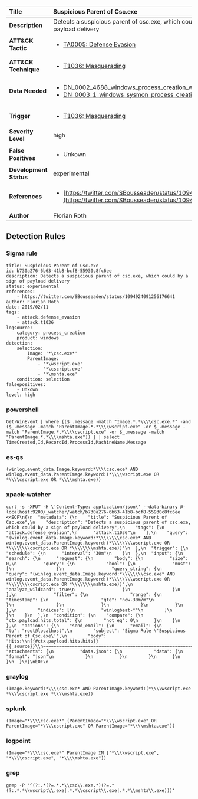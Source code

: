 | Title                    | Suspicious Parent of Csc.exe       |
|:-------------------------|:------------------|
| **Description**          | Detects a suspicious parent of csc.exe, which could by a sign of payload delivery |
| **ATT&amp;CK Tactic**    |  <ul><li>[TA0005: Defense Evasion](https://attack.mitre.org/tactics/TA0005)</li></ul>  |
| **ATT&amp;CK Technique** | <ul><li>[T1036: Masquerading](https://attack.mitre.org/techniques/T1036)</li></ul>  |
| **Data Needed**          | <ul><li>[DN_0002_4688_windows_process_creation_with_commandline](../Data_Needed/DN_0002_4688_windows_process_creation_with_commandline.md)</li><li>[DN_0003_1_windows_sysmon_process_creation](../Data_Needed/DN_0003_1_windows_sysmon_process_creation.md)</li></ul>  |
| **Trigger**              | <ul><li>[T1036: Masquerading](../Triggers/T1036.md)</li></ul>  |
| **Severity Level**       | high |
| **False Positives**      | <ul><li>Unkown</li></ul>  |
| **Development Status**   | experimental |
| **References**           | <ul><li>[https://twitter.com/SBousseaden/status/1094924091256176641](https://twitter.com/SBousseaden/status/1094924091256176641)</li></ul>  |
| **Author**               | Florian Roth |


## Detection Rules

### Sigma rule

```
title: Suspicious Parent of Csc.exe
id: b730a276-6b63-41b8-bcf8-55930c8fc6ee
description: Detects a suspicious parent of csc.exe, which could by a sign of payload delivery
status: experimental
references:
    - https://twitter.com/SBousseaden/status/1094924091256176641
author: Florian Roth
date: 2019/02/11
tags:
    - attack.defense_evasion
    - attack.t1036
logsource:
    category: process_creation
    product: windows
detection:
    selection:
        Image: '*\csc.exe*'
        ParentImage:
            - '*\wscript.exe'
            - '*\cscript.exe'
            - '*\mshta.exe'
    condition: selection
falsepositives:
    - Unkown
level: high

```





### powershell
    
```
Get-WinEvent | where {($_.message -match "Image.*.*\\\\csc.exe.*" -and ($_.message -match "ParentImage.*.*\\\\wscript.exe" -or $_.message -match "ParentImage.*.*\\\\cscript.exe" -or $_.message -match "ParentImage.*.*\\\\mshta.exe")) } | select TimeCreated,Id,RecordId,ProcessId,MachineName,Message
```


### es-qs
    
```
(winlog.event_data.Image.keyword:*\\\\csc.exe* AND winlog.event_data.ParentImage.keyword:(*\\\\wscript.exe OR *\\\\cscript.exe OR *\\\\mshta.exe))
```


### xpack-watcher
    
```
curl -s -XPUT -H \'Content-Type: application/json\' --data-binary @- localhost:9200/_watcher/watch/b730a276-6b63-41b8-bcf8-55930c8fc6ee <<EOF\n{\n  "metadata": {\n    "title": "Suspicious Parent of Csc.exe",\n    "description": "Detects a suspicious parent of csc.exe, which could by a sign of payload delivery",\n    "tags": [\n      "attack.defense_evasion",\n      "attack.t1036"\n    ],\n    "query": "(winlog.event_data.Image.keyword:*\\\\\\\\csc.exe* AND winlog.event_data.ParentImage.keyword:(*\\\\\\\\wscript.exe OR *\\\\\\\\cscript.exe OR *\\\\\\\\mshta.exe))"\n  },\n  "trigger": {\n    "schedule": {\n      "interval": "30m"\n    }\n  },\n  "input": {\n    "search": {\n      "request": {\n        "body": {\n          "size": 0,\n          "query": {\n            "bool": {\n              "must": [\n                {\n                  "query_string": {\n                    "query": "(winlog.event_data.Image.keyword:*\\\\\\\\csc.exe* AND winlog.event_data.ParentImage.keyword:(*\\\\\\\\wscript.exe OR *\\\\\\\\cscript.exe OR *\\\\\\\\mshta.exe))",\n                    "analyze_wildcard": true\n                  }\n                }\n              ],\n              "filter": {\n                "range": {\n                  "timestamp": {\n                    "gte": "now-30m/m"\n                  }\n                }\n              }\n            }\n          }\n        },\n        "indices": [\n          "winlogbeat-*"\n        ]\n      }\n    }\n  },\n  "condition": {\n    "compare": {\n      "ctx.payload.hits.total": {\n        "not_eq": 0\n      }\n    }\n  },\n  "actions": {\n    "send_email": {\n      "email": {\n        "to": "root@localhost",\n        "subject": "Sigma Rule \'Suspicious Parent of Csc.exe\'",\n        "body": "Hits:\\n{{#ctx.payload.hits.hits}}{{_source}}\\n================================================================================\\n{{/ctx.payload.hits.hits}}",\n        "attachments": {\n          "data.json": {\n            "data": {\n              "format": "json"\n            }\n          }\n        }\n      }\n    }\n  }\n}\nEOF\n
```


### graylog
    
```
(Image.keyword:*\\\\csc.exe* AND ParentImage.keyword:(*\\\\wscript.exe *\\\\cscript.exe *\\\\mshta.exe))
```


### splunk
    
```
(Image="*\\\\csc.exe*" (ParentImage="*\\\\wscript.exe" OR ParentImage="*\\\\cscript.exe" OR ParentImage="*\\\\mshta.exe"))
```


### logpoint
    
```
(Image="*\\\\csc.exe*" ParentImage IN ["*\\\\wscript.exe", "*\\\\cscript.exe", "*\\\\mshta.exe"])
```


### grep
    
```
grep -P '^(?:.*(?=.*.*\\csc\\.exe.*)(?=.*(?:.*.*\\wscript\\.exe|.*.*\\cscript\\.exe|.*.*\\mshta\\.exe)))'
```



